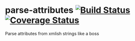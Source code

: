 # parse-attributes [![Build Status][0]][1] [![Coverage Status][2]][3]

Parse attributes from xmlish strings like a boss

[0]: https://travis-ci.org/nerdlabs/parse-attributes.svg?branch=master
[1]: https://travis-ci.org/nerdlabs/parse-attributes
[2]: https://img.shields.io/coveralls/nerdlabs/parse-attributes.svg
[3]: https://coveralls.io/r/nerdlabs/parse-attributes
